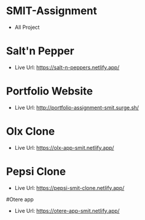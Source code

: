 # SMIT-Assignment
- All Project

# Salt'n Pepper 
- Live Url: https://salt-n-peppers.netlify.app/

# Portfolio Website
- Live Url: http://portfolio-assignment-smit.surge.sh/

# Olx Clone
- Live Url: https://olx-app-smit.netlify.app/

# Pepsi Clone
- Live Url: https://pepsi-smit-clone.netlify.app/

#Otere app
- Live Url: https://otere-app-smit.netlify.app/
